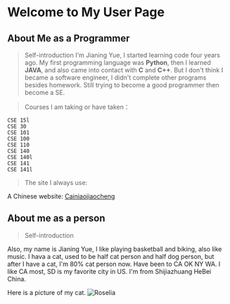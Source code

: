 # Welcome to My User Page

## About Me as a Programmer

>Self-introduction 
I'm Jianing Yue, I started learning code four years ago. My first programming language was **Python**, then I learned **JAVA**, and also came into contact with **C** and **C++**. But I don't think I became a software engineer, I didn't complete other programs besides homework. Still trying to become a good programmer then become a SE.

>Courses I am taking or have taken：
```
CSE 15l
CSE 30
CSE 101
CSE 100
CSE 110
CSE 140
CSE 140l
CSE 141
CSE 141l
```

>The site I always use:

A Chinese website: [Cainiaojiaocheng](https://www.runoob.com/)

## About me as a person

>Self-introduction

Also, my name is Jianing Yue, I like playing basketball and biking, also like music. I hava a cat, used to be half cat person and half dog person, but after I have a cat, I'm 80% cat person now. Have been to CA OK NY WA. I like CA most, SD is my favorite city in US. I'm from Shijiazhuang HeBei China. 

Here is a picture of my cat.
![Roselia](file:///Users/jianingsmacbook/Desktop/IMG_8651.PNG)
